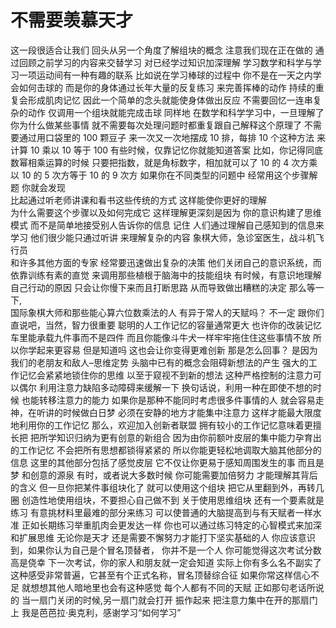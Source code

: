 # 不需要羡慕天才

这一段很适合让我们 回头从另一个角度了解组块的概念 注意我们现在正在做的 通过回顾之前学习的内容来交替学习 对已经学过知识加深理解 学习数学和科学与学习一项运动间有一种有趣的联系 比如说在学习棒球的过程中 你不是在一天之内学会如何击球的 而是你的身体通过长年大量的反复练习 来完善挥棒的动作 持续的重复会形成肌肉记忆 因此一个简单的念头就能使身体做出反应 不需要回忆一连串复杂的动作 仅调用一个组块就能完成击球 同样地 在数学和科学学习中，一旦理解了你为什么做某些事情 就不需要每次处理问题时都重复跟自己解释这个原理了 不需要通过用口袋里的 100 颗豆子 来一次又一次地摆成 10 排，每排 10 个这种方法 来计算 10 乘以 10 等于 100 有些时候，仅靠记忆你就能知道答案 比如，你记得同底数幂相乘运算的时候 只要把指数，就是角标数字，相加就可以了 10 的 4 次方乘以 10 的 5 次方等于 10 的 9 次方 如果你在不同类型的问题中 经常用这个步骤解题 你就会发现<br />比起通过听老师讲课和看书这些传统的方式 这样能使你更好的理解<br />为什么需要这个步骤以及如何完成它 这样理解更深刻是因为 你的意识构建了思维模式 而不是简单地接受别人告诉你的信息 记住 人们通过理解自己感知到的信息来学习 他们很少能只通过听讲 来理解复杂的内容 象棋大师，急诊室医生，战斗机飞行员<br />和许多其他方面的专家 经常要迅速做出复杂的决策 他们关闭自己的意识系统，而依靠训练有素的直觉 来调用那些植根于脑海中的技能组块 有时候，有意识地理解自己行动的原因 只会让你慢下来而且打断思路 从而导致做出糟糕的决定 那么等一下,<br />国际象棋大师和那些能心算六位数乘法的人 有异于常人的天赋吗？ 不一定 跟你们直说吧，当然，智力很重要 聪明的人工作记忆的容量通常更大 也许你的改装记忆车里能承载九件事而不是四件 而且你能像斗牛犬一样牢牢拖住住这些事情不放 所以你学起来更容易 但是知道吗 这也会让你变得更难创新 那是怎么回事？ 是因为我们的老朋友和敌人–思维定势 头脑中已有的概念会阻碍新想法的产生 强大的工作记忆会紧紧地锁住你的思维 以至于窥视不到新的想法 这种严格控制的注意力可以偶尔 利用注意力缺陷多动障碍来缓解一下 换句话说，利用一种在即使不想的时候 也能转移注意力的能力 如果你是那种不能同时考虑很多件事情的人 就会容易走神，在听讲的时候做白日梦 必须在安静的地方才能集中注意力 这样才能最大限度地利用你的工作记忆 那么，欢迎加入创新者联盟 拥有较小的工作记忆意味着更擅长把 把所学知识归纳为更有创意的新组合 因为由你前额叶皮层的集中能力孕育出的工作记忆 不会把所有思想都锁得紧紧的 所以你能更轻松地调取大脑其他部分的信息 这里的其他部分包括了感觉皮层 它不仅让你更易于感知周围发生的事 而且是梦 和创意的源泉 有时，或者说大多数时候 你可能需要加倍努力 才能理解其背后的含义 但一旦你把某件事组块化了 就可以使用这个组块 把它从里翻到外，再转几圈 创造性地使用组块，不要担心自己做不到 关于使用思维组块 还有一个要素就是练习 有意挑材料里最难的部分来练习 可以使普通的大脑提高到与有天赋者一样水准 正如长期练习举重肌肉会更发达一样 你也可以通过练习特定的心智模式来加深和扩展思维 无论你是天才 还是需要不懈努力才能打下坚实基础的人 你应该意识到，如果你认为自己是个冒名顶替者， 你并不是一个人 你可能觉得这次考试分数高是侥幸 下一次考试，你的家人和朋友就一定会知道 实际上你有多么名不副实了 这种感受非常普遍，它甚至有个正式名称，冒名顶替综合征 如果你常这样信心不足 就想想其他人暗地里也会有这种感觉 每个人都有不同的天赋 正如那句老话所说的 当一扇门关闭的时候,另一扇门就会打开 振作起来 把注意力集中在开的那扇门上 我是芭芭拉·奥克利，感谢学习“如何学习”
